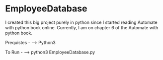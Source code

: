 # EmployeeDatabase
I created this big project purely in python since I started reading Automate with python book online. Currently, I am on chapter 6 of the Automate with python book.

Prequistes -
--> Python3

To Run -
--> python3 EmployeeDatabase.py
